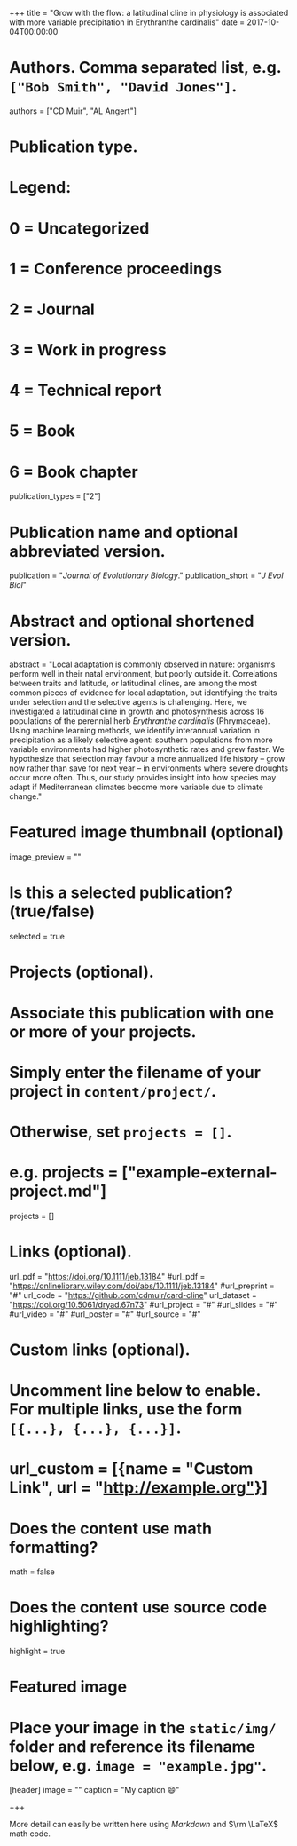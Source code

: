 +++
title = "Grow with the flow: a latitudinal cline in physiology is associated with more variable precipitation in Erythranthe cardinalis"
date = 2017-10-04T00:00:00

# Authors. Comma separated list, e.g. `["Bob Smith", "David Jones"]`.
authors = ["CD Muir", "AL Angert"]

# Publication type.
# Legend:
# 0 = Uncategorized
# 1 = Conference proceedings
# 2 = Journal
# 3 = Work in progress
# 4 = Technical report
# 5 = Book
# 6 = Book chapter
publication_types = ["2"]

# Publication name and optional abbreviated version.
publication = "*Journal of Evolutionary Biology*."
publication_short = "*J Evol Biol*"

# Abstract and optional shortened version.
abstract = "Local adaptation is commonly observed in nature: organisms perform well in their natal environment, but poorly outside it. Correlations between traits and latitude, or latitudinal clines, are among the most common pieces of evidence for local adaptation, but identifying the traits under selection and the selective agents is challenging. Here, we investigated a latitudinal cline in growth and photosynthesis across 16 populations of the perennial herb *Erythranthe cardinalis* (Phrymaceae). Using machine learning methods, we identify interannual variation in precipitation as a likely selective agent: southern populations from more variable environments had higher photosynthetic rates and grew faster. We hypothesize that selection may favour a more annualized life history – grow now rather than save for next year – in environments where severe droughts occur more often. Thus, our study provides insight into how species may adapt if Mediterranean climates become more variable due to climate change."

# Featured image thumbnail (optional)
image_preview = ""

# Is this a selected publication? (true/false)
selected = true

# Projects (optional).
#   Associate this publication with one or more of your projects.
#   Simply enter the filename of your project in `content/project/`.
#   Otherwise, set `projects = []`.
#   e.g. projects = ["example-external-project.md"]
projects = []

# Links (optional).
url_pdf = "https://doi.org/10.1111/jeb.13184"
#url_pdf = "https://onlinelibrary.wiley.com/doi/abs/10.1111/jeb.13184"
#url_preprint = "#"
url_code = "https://github.com/cdmuir/card-cline"
url_dataset = "https://doi.org/10.5061/dryad.67n73"
#url_project = "#"
#url_slides = "#"
#url_video = "#"
#url_poster = "#"
#url_source = "#"

# Custom links (optional).
#   Uncomment line below to enable. For multiple links, use the form `[{...}, {...}, {...}]`.
# url_custom = [{name = "Custom Link", url = "http://example.org"}]

# Does the content use math formatting?
math = false

# Does the content use source code highlighting?
highlight = true

# Featured image
# Place your image in the `static/img/` folder and reference its filename below, e.g. `image = "example.jpg"`.
[header]
image = ""
caption = "My caption :smile:"

+++

More detail can easily be written here using *Markdown* and $\rm \LaTeX$ math code.
